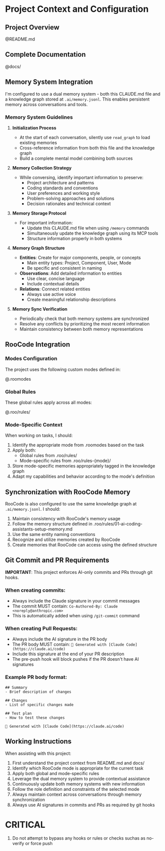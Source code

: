 # Project Context and Configuration

## Project Overview

@README.md

## Complete Documentation

@docs/

## Memory System Integration

I'm configured to use a dual memory system - both this CLAUDE.md file and a knowledge graph stored at `.ai/memory.jsonl`. This enables persistent memory across conversations and tools.

### Memory System Guidelines

1. **Initialization Process**

   - At the start of each conversation, silently use `read_graph` to load existing memories
   - Cross-reference information from both this file and the knowledge graph
   - Build a complete mental model combining both sources

2. **Memory Collection Strategy**

   - While conversing, identify important information to preserve:
     - Project architecture and patterns
     - Coding standards and conventions
     - User preferences and working style
     - Problem-solving approaches and solutions
     - Decision rationales and technical context

3. **Memory Storage Protocol**

   - For important information:
     - Update this CLAUDE.md file when using `/memory` commands
     - Simultaneously update the knowledge graph using its MCP tools
     - Structure information properly in both systems

4. **Memory Graph Structure**

   - **Entities**: Create for major components, people, or concepts
     - Main entity types: Project, Component, User, Mode
     - Be specific and consistent in naming
   - **Observations**: Add detailed information to entities
     - Use clear, concise language
     - Include contextual details
   - **Relations**: Connect related entities
     - Always use active voice
     - Create meaningful relationship descriptions

5. **Memory Sync Verification**
   - Periodically check that both memory systems are synchronized
   - Resolve any conflicts by prioritizing the most recent information
   - Maintain consistency between both memory representations

## RooCode Integration

### Modes Configuration

The project uses the following custom modes defined in:

@.roomodes

### Global Rules

These global rules apply across all modes:

@.roo/rules/

### Mode-Specific Context

When working on tasks, I should:

1. Identify the appropriate mode from .roomodes based on the task
2. Apply both:
   - Global rules from .roo/rules/
   - Mode-specific rules from .roo/rules-{mode}/
3. Store mode-specific memories appropriately tagged in the knowledge graph
4. Adapt my capabilities and behavior according to the mode's definition

## Synchronization with RooCode Memory

RooCode is also configured to use the same knowledge graph at `.ai/memory.jsonl`. I should:

1. Maintain consistency with RooCode's memory usage
2. Follow the memory structure defined in .roo/rules/01-ai-coding-assistants-setup-memory.md
3. Use the same entity naming conventions
4. Recognize and utilize memories created by RooCode
5. Create memories that RooCode can access using the defined structure

## Git Commit and PR Requirements

**IMPORTANT**: This project enforces AI-only commits and PRs through git hooks.

### When creating commits:

- Always include the Claude signature in your commit messages
- The commit MUST contain: `Co-Authored-By: Claude <noreply@anthropic.com>`
- This is automatically added when using `/git-commit` command

### When creating Pull Requests:

- Always include the AI signature in the PR body
- The PR body MUST contain: `🤖 Generated with [Claude Code](https://claude.ai/code)`
- Include this signature at the end of your PR description
- The pre-push hook will block pushes if the PR doesn't have AI signatures

### Example PR body format:

```
## Summary
- Brief description of changes

## Changes
- List of specific changes made

## Test plan
- How to test these changes

🤖 Generated with [Claude Code](https://claude.ai/code)
```

## Working Instructions

When assisting with this project:

1. First understand the project context from README.md and docs/
2. Identify which RooCode mode is appropriate for the current task
3. Apply both global and mode-specific rules
4. Leverage the dual memory system to provide contextual assistance
5. Continuously update both memory systems with new information
6. Follow the role definition and constraints of the selected mode
7. Always maintain context across conversations through memory synchronization
8. Always use AI signatures in commits and PRs as required by git hooks

# CRITICAL

1. Do not attempt to bypass any hooks or rules or checks suchas as no-verify or force push
